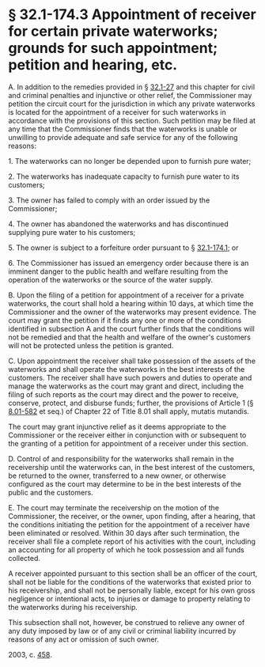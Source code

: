 # § 32.1-174.3 Appointment of receiver for certain private waterworks; grounds for such appointment; petition and hearing, etc.

<p>A. In addition to the remedies provided in § <a href='http://law.lis.virginia.gov/vacode/32.1-27/'>32.1-27</a> and this chapter for civil and criminal penalties and injunctive or other relief, the Commissioner may petition the circuit court for the jurisdiction in which any private waterworks is located for the appointment of a receiver for such waterworks in accordance with the provisions of this section. Such petition may be filed at any time that the Commissioner finds that the waterworks is unable or unwilling to provide adequate and safe service for any of the following reasons:</p><p>1. The waterworks can no longer be depended upon to furnish pure water;</p><p>2. The waterworks has inadequate capacity to furnish pure water to its customers;</p><p>3. The owner has failed to comply with an order issued by the Commissioner;</p><p>4. The owner has abandoned the waterworks and has discontinued supplying pure water to his customers;</p><p>5. The owner is subject to a forfeiture order pursuant to § <a href='http://law.lis.virginia.gov/vacode/32.1-174.1/'>32.1-174.1</a>; or</p><p>6. The Commissioner has issued an emergency order because there is an imminent danger to the public health and welfare resulting from the operation of the waterworks or the source of the water supply.</p><p>B. Upon the filing of a petition for appointment of a receiver for a private waterworks, the court shall hold a hearing within 10 days, at which time the Commissioner and the owner of the waterworks may present evidence. The court may grant the petition if it finds any one or more of the conditions identified in subsection A and the court further finds that the conditions will not be remedied and that the health and welfare of the owner's customers will not be protected unless the petition is granted.</p><p>C. Upon appointment the receiver shall take possession of the assets of the waterworks and shall operate the waterworks in the best interests of the customers. The receiver shall have such powers and duties to operate and manage the waterworks as the court may grant and direct, including the filing of such reports as the court may direct and the power to receive, conserve, protect, and disburse funds; further, the provisions of Article 1 (§ <a href='http://law.lis.virginia.gov/vacode/8.01-582/'>8.01-582</a> et seq.) of Chapter 22 of Title 8.01 shall apply, mutatis mutandis.</p><p>The court may grant injunctive relief as it deems appropriate to the Commissioner or the receiver either in conjunction with or subsequent to the granting of a petition for appointment of a receiver under this section.</p><p>D. Control of and responsibility for the waterworks shall remain in the receivership until the waterworks can, in the best interest of the customers, be returned to the owner, transferred to a new owner, or otherwise configured as the court may determine to be in the best interests of the public and the customers.</p><p>E. The court may terminate the receivership on the motion of the Commissioner, the receiver, or the owner, upon finding, after a hearing, that the conditions initiating the petition for the appointment of a receiver have been eliminated or resolved. Within 30 days after such termination, the receiver shall file a complete report of his activities with the court, including an accounting for all property of which he took possession and all funds collected.</p><p>A receiver appointed pursuant to this section shall be an officer of the court, shall not be liable for the conditions of the waterworks that existed prior to his receivership, and shall not be personally liable, except for his own gross negligence or intentional acts, to injuries or damage to property relating to the waterworks during his receivership.</p><p>This subsection shall not, however, be construed to relieve any owner of any duty imposed by law or of any civil or criminal liability incurred by reasons of any act or omission of such owner.</p><p>2003, c. <a href='http://lis.virginia.gov/cgi-bin/legp604.exe?031+ful+CHAP0458'>458</a>.</p>